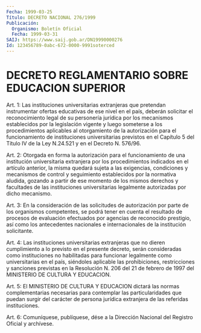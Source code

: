 ```yaml
---
Fecha: 1999-03-25
Título: DECRETO NACIONAL 276/1999
Publicación:
  Organismo: Boletín Oficial
  Fecha: 1999-03-31
SAIJ: https://www.saij.gob.ar/DN19990000276
Id: 123456789-0abc-672-0000-9991soterced
---
```

# DECRETO REGLAMENTARIO SOBRE EDUCACION SUPERIOR

<a id="1"></a>
Art. 1: Las  instituciones  universitarias  extranjeras  que pretendan instrumentar ofertas educativas de ese nivel en el país, deberán solicitar el reconocimiento legal de su personería jurídica por los mecanismos  establecidos por la legislación vigente y luego someterse a los procedimientos  aplicables al  otorgamiento  de la autorización para el funcionamiento de instituciones universitarias previstos en el Capítulo 5 del Título IV de la Ley N.24.521 y en el Decreto N. 576/96.

<a id="2"></a>
Art. 2: Otorgada en forma la autorización para el funcionamiento de una institución  universitaria extranjera por los procedimientos indicados en el artículo  anterior,  la  misma quedará sujeta a las exigencias,  condiciones  y  mecanismos  de control  y  seguimiento establecidos  por la normativa aludida, gozando  a  partir  de  ese momento de los  mismos  derechos  y facultades de las instituciones universitarias  legalmente  autorizadas    por    dicho mecanismo.

<a id="3"></a>
Art. 3: En la consideración de las solicitudes de autorización por parte  de los organismos competentes, se podrá tener en cuenta el resultado de  procesos  de  evaluación  efectuados  por agencias de reconocido  prestigio,  así  como los  antecedentes  nacionales  e internacionales de la institución solicitante.

<a id="4"></a>
Art. 4: Las instituciones universitarias extranjeras que no dieren cumplimiento a lo previsto en el presente decreto, serán consideradas como  instituciones no  habilitadas  para  funcionar legalmente como universitarias en el país, siéndoles aplicable  las prohibiciones, restricciones y sanciones previstas en la Resolución N. 206  del  21  de  febrero  de  1997  del MINISTERIO DE CULTURA Y EDUCACION.

<a id="5"></a>
Art. 5: El MINISTERIO DE CULTURA Y EDUCACION  dictará  las normas complementarias necesarias para contemplar las particularidades que puedan surgir  del  carácter de persona jurídica extranjera de las referidas instituciones.

<a id="6"></a>
Art. 6: Comuníquese,  publíquese, dése a la Dirección Nacional del Registro Oficial y archívese.